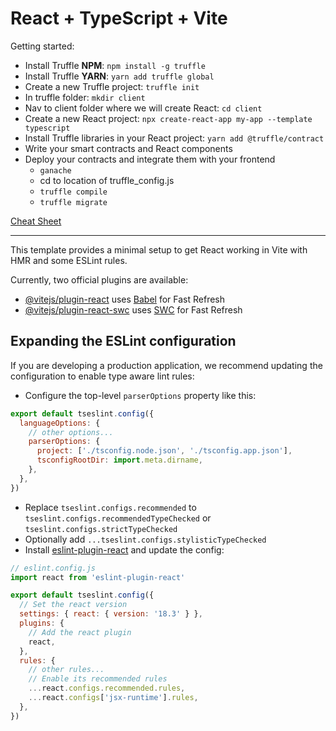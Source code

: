 # React + TypeScript + Vite

Getting started:

- Install Truffle **NPM**: `npm install -g truffle`
- Install Truffle **YARN**: `yarn add truffle global`
- Create a new Truffle project: `truffle init`
- In truffle folder: `mkdir client`
- Nav to client folder where we will create React: `cd client`
- Create a new React project: `npx create-react-app my-app --template typescript`
- Install Truffle libraries in your React project: `yarn add @truffle/contract`
- Write your smart contracts and React components
- Deploy your contracts and integrate them with your frontend 
  - `ganache`
  - cd to location of truffle_config.js
  - `truffle compile`
  - `truffle migrate`
  
[Cheat Sheet](SolidityCheatSheet.md)


----

This template provides a minimal setup to get React working in Vite with HMR and some ESLint rules.

Currently, two official plugins are available:

- [@vitejs/plugin-react](https://github.com/vitejs/vite-plugin-react/blob/main/packages/plugin-react/README.md) uses [Babel](https://babeljs.io/) for Fast Refresh
- [@vitejs/plugin-react-swc](https://github.com/vitejs/vite-plugin-react-swc) uses [SWC](https://swc.rs/) for Fast Refresh

## Expanding the ESLint configuration

If you are developing a production application, we recommend updating the configuration to enable type aware lint rules:

- Configure the top-level `parserOptions` property like this:

```js
export default tseslint.config({
  languageOptions: {
    // other options...
    parserOptions: {
      project: ['./tsconfig.node.json', './tsconfig.app.json'],
      tsconfigRootDir: import.meta.dirname,
    },
  },
})
```

- Replace `tseslint.configs.recommended` to `tseslint.configs.recommendedTypeChecked` or `tseslint.configs.strictTypeChecked`
- Optionally add `...tseslint.configs.stylisticTypeChecked`
- Install [eslint-plugin-react](https://github.com/jsx-eslint/eslint-plugin-react) and update the config:

```js
// eslint.config.js
import react from 'eslint-plugin-react'

export default tseslint.config({
  // Set the react version
  settings: { react: { version: '18.3' } },
  plugins: {
    // Add the react plugin
    react,
  },
  rules: {
    // other rules...
    // Enable its recommended rules
    ...react.configs.recommended.rules,
    ...react.configs['jsx-runtime'].rules,
  },
})
```
